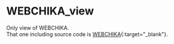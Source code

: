# WEBCHIKA_view
Only view of WEBCHIKA.  
That one including source code is [WEBCHIKA](https://github.com/Asuma-Ace/WEBCHIKA){:target="_blank"}.
